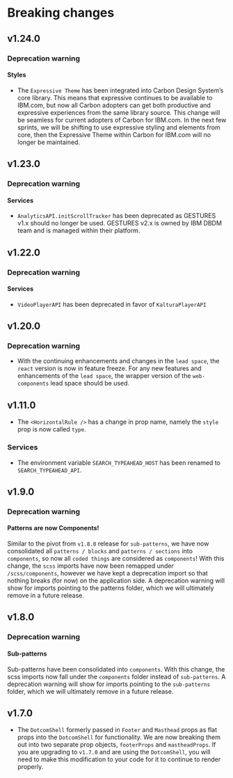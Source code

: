 # Breaking changes

## v1.24.0

### Deprecation warning

#### Styles

- The `Expressive Theme` has been integrated into Carbon Design System’s core 
  library. This means that expressive continues to be available to IBM.com, but 
  now all Carbon adopters can get both productive and expressive experiences 
  from the same library source. This change will be seamless for current 
  adopters of Carbon for IBM.com. In the next few sprints, we will be shifting 
  to use expressive styling and elements from core, then the Expressive Theme 
  within Carbon for IBM.com will no longer be maintained.

## v1.23.0

### Deprecation warning

#### Services
- `AnalyticsAPI.initScrollTracker` has been deprecated as GESTURES v1.x should 
  no longer be used. GESTURES v2.x is owned by IBM DBDM team and is managed 
  within their platform.


## v1.22.0

### Deprecation warning

#### Services

- `VideoPlayerAPI` has been deprecated in favor of `KalturaPlayerAPI`

## v1.20.0

### Deprecation warning

- With the continuing enhancements and changes in the `lead space`, the `react` 
  version is now in feature freeze. For any new features and enhancements of the 
  `lead space`, the wrapper version of the `web-components` lead space should 
  be used.


## v1.11.0

- The `<HorizontalRule />` has a change in prop name, namely the `style` prop 
  is now called `type`.

### Services

- The environment variable `SEARCH_TYPEAHEAD_HOST` has been renamed to 
  `SEARCH_TYPEAHEAD_API`.

## v1.9.0

### Deprecation warning

#### Patterns are now Components!

Similar to the pivot from `v1.8.0` release for `sub-patterns`, we have now 
consolidated all `patterns / blocks` and `patterns / sections` into 
`components`, so now all `coded things` are considered as `components`! With 
this change, the `scss` imports have now been remapped under `/scss/components`, 
however we have kept a deprecation import so that nothing breaks (for now) on 
the application side.  A deprecation warning will show for imports pointing to 
the patterns folder, which we will ultimately remove in a future release.

## v1.8.0

### Deprecation warning

#### Sub-patterns

Sub-patterns have been consolidated into `components`. With this change, the 
scss imports now fall under the `components` folder instead of `sub-patterns`. 
A deprecation warning will show for imports pointing to the `sub-patterns` 
folder, which we will ultimately remove in a future release.

## v1.7.0

- The `DotcomShell` formerly passed in `Footer` and `Masthead` props as flat 
  props into the `DotcomShell` for functionality. We are now breaking them out 
  into two separate prop objects, `footerProps` and `mastheadProps`. If you are 
  upgrading to `v1.7.0` and are using the `DotcomShell`, you will need to make 
  this modification to your code for it to continue to render properly.

